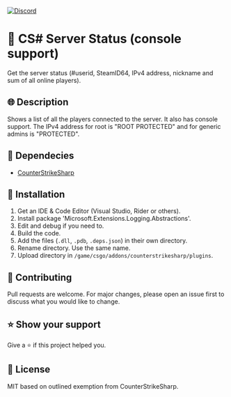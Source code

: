 [![Discord](https://img.shields.io/discord/1323042994437357599?style=for-the-badge)](https://discord.com/invite/zsmUzthPXx)

# 📌 CS# Server Status (console support)
Get the server status (#userid, SteamID64, IPv4 address, nickname and sum of all online players).

## 🌐 Description
Shows a list of all the players connected to the server. It also has console support. The IPv4 address for root is "ROOT PROTECTED" and for generic admins is "PROTECTED".

## 📗 Dependecies
- [CounterStrikeSharp](https://github.com/roflmuffin/CounterStrikeSharp)

## 📁 Installation
1. Get an IDE & Code Editor (Visual Studio, Rider or others).
2. Install package 'Microsoft.Extensions.Logging.Abstractions'.
3. Edit and debug if you need to.
4. Build the code.
5. Add the files (`.dll`, `.pdb`, `.deps.json`) in their own directory.
6. Rename directory. Use the same name.
7. Upload directory in `/game/csgo/addons/counterstrikesharp/plugins`.

## 🤝 Contributing
Pull requests are welcome. For major changes, please open an issue first to discuss what you would like to change.

## ⭐ Show your support
Give a ⭐ if this project helped you.

## 📝 License
MIT based on outlined exemption from CounterStrikeSharp.
